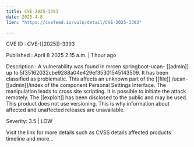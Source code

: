 ```yaml
---
title: CVE-2025-3393
date: 2025-4-8
lien: "https://cvefeed.io/vuln/detail/CVE-2025-3393"

---
```


CVE ID : CVE-[[2025]]-3393

Published :  April 8
2025
2:15 a.m. | 1 hour ago

Description : A vulnerability was found in mrcen springboot-ucan- [[admin]] up to 5f35162032cbe9288a04e429ef35301545143509. It has been classified as problematic. This affects an unknown part of the  [[file]] /ucan- [[admin]]/index of the component Personal Settings Interface. The manipulation leads to cross site scripting. It is possible to initiate the attack remotely. The  [[exploit]] has been disclosed to the public and may be used. This product does not use versioning. This is why information about affected and unaffected releases are unavailable.

Severity: 3.5 | LOW

Visit the link for more details
such as CVSS details
affected products
timeline
and more...
